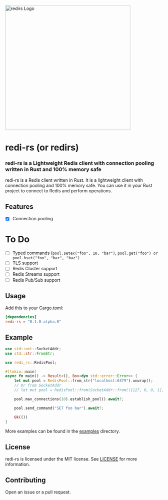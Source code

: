 <img src="https://repository-images.githubusercontent.com/631322166/500b55b1-f091-4be7-86db-2e7cc679a5eb" width="400" alt="redirs Logo"/>

# redi-rs (or redirs)

### redi-rs is a Lightweight Redis client with connection pooling written in Rust and 100% memory safe

redi-rs is a Redis client written in Rust. It is a lightweight client with connection pooling and 100% memory safe.
You can use it in your Rust project to connect to Redis and perform operations.

## Features

- [x] Connection pooling

# To Do

- [ ] Typed commands (`pool.setex("foo", 10, "bar")`, `pool.get("foo") or pool.hset("foo", "bar", "baz")`
- [ ] TLS support
- [ ] Redis Cluster support
- [ ] Redis Streams support
- [ ] Redis Pub/Sub support

## Usage

Add this to your Cargo.toml:

```toml
[dependencies]
redi-rs = "0.1.0-alpha.0"
```

## Example

```rust
use std::net::SocketAddr;
use std::str::FromStr;

use redi_rs::RedisPool;

#[tokio::main]
async fn main() -> Result<(), Box<dyn std::error::Error>> {
    let mut pool = RedisPool::from_str("localhost:6379").unwrap();
    // Or from SocketAddr
    // let mut pool = RedisPool::from(SocketAddr::from(([127, 0, 0, 1], 6379)));

    pool.max_connections(10).establish_pool().await?;

    pool.send_command("SET foo bar").await?;

    Ok(())
}
```

More examples can be found in the [examples](examples) directory.

## License

redi-rs is licensed under the MIT license. See [LICENSE](LICENSE) for more information.

## Contributing

Open an issue or a pull request.